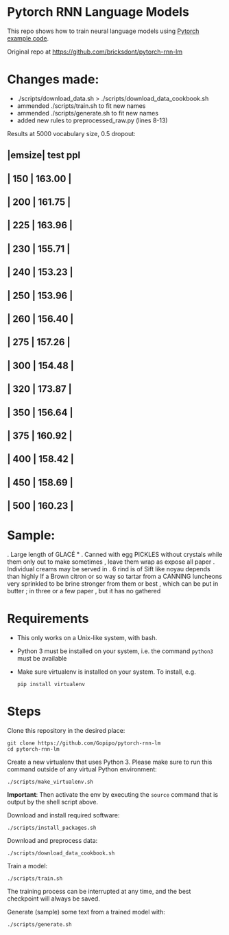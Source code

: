 # Pytorch RNN Language Models

This repo shows how to train neural language models using [Pytorch example code](https://github.com/pytorch/examples/tree/master/word_language_model).

Original repo at https://github.com/bricksdont/pytorch-rnn-lm

# Changes made:

- ./scripts/download_data.sh  >  ./scripts/download_data_cookbook.sh
- ammended ./scripts/train.sh to fit new names
- ammended ./scripts/generate.sh to fit new names
- added new rules to preprocessed_raw.py (lines 8-13)

Results at 5000 vocabulary size, 0.5 dropout:

|emsize| test ppl
-----------------
| 150  | 163.00 |
-----------------
| 200  | 161.75 |
-----------------
| 225  | 163.96 |
-----------------
| 230  | 155.71 |
-----------------
| **240**  | **153.23** |
-----------------
| 250  | 153.96 |
-----------------
| 260  | 156.40 |
-----------------
| 275  | 157.26 |
-----------------
| 300  | 154.48 |
-----------------
| 320  | 173.87 |
-----------------
| 350  | 156.64 |
-----------------
| 375  | 160.92 |
-----------------
| 400  | 158.42 |
-----------------
| 450  | 158.69 |
-----------------
| 500  | 160.23 |
-----------------

# Sample:
 
. <eos> Large length of GLACÉ ° . Canned with <eos> egg PICKLES without crystals while them only out to
make sometimes , <eos> leave them <unk> wrap as expose all paper . <eos> Individual creams may be served in
<unk> . <eos> 6 rind is of Sift like noyau depends than highly <eos> If a Brown citron or so
way so tartar from a CANNING luncheons very sprinkled <eos> to be brine stronger from them or best , which
can be <eos> put in butter ; <eos> in three or a few paper , but it has no gathered


# Requirements

- This only works on a Unix-like system, with bash.
- Python 3 must be installed on your system, i.e. the command `python3` must be available
- Make sure virtualenv is installed on your system. To install, e.g.

    `pip install virtualenv`

# Steps

Clone this repository in the desired place:

    git clone https://github.com/Gopipo/pytorch-rnn-lm
    cd pytorch-rnn-lm

Create a new virtualenv that uses Python 3. Please make sure to run this command outside of any virtual Python environment:

    ./scripts/make_virtualenv.sh

**Important**: Then activate the env by executing the `source` command that is output by the shell script above.

Download and install required software:

    ./scripts/install_packages.sh

Download and preprocess data:

    ./scripts/download_data_cookbook.sh

Train a model:

    ./scripts/train.sh

The training process can be interrupted at any time, and the best checkpoint will always be saved.

Generate (sample) some text from a trained model with:

    ./scripts/generate.sh
